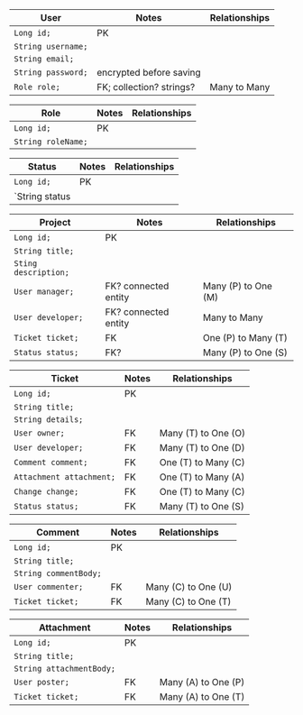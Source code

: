 | User               | Notes                    | Relationships |
|--------------------|--------------------------|---------------|
| `Long id;`         | PK                       | 
| `String username;` |
| `String email;`    |
| `String password;` | encrypted before saving  | 
| `Role role;`       | FK; collection? strings? | Many to Many  | 

| Role               | Notes | Relationships |
|--------------------|-------|---------------|
| `Long id;`         | PK    |
| `String roleName;` |

| Status         | Notes | Relationships |
|----------------|-------|---------------|
| `Long id;`     | PK    |
| `String status | 

 
| Project              | Notes                | Relationships       |
|----------------------|----------------------|---------------------|
| `Long id;`           | PK                   | 
| `String title;`      |
| `Sting description;` |
| `User manager;`      | FK? connected entity | Many (P) to One (M) |
| `User developer;`    | FK? connected entity | Many to Many        |
| `Ticket ticket;`     | FK                   | One (P) to Many (T) |
| `Status status;`     | FK?                  | Many (P) to One (S) |

| Ticket                   | Notes | Relationships       |
|--------------------------|-------|---------------------|
| `Long id;`               | PK    | 
| `String title;`          | 
| `String details;`        |
| `User owner;`            | FK    | Many (T) to One (O) |
| `User developer;`        | FK    | Many (T) to One (D) |
| `Comment comment;`       | FK    | One (T) to Many (C) |
| `Attachment attachment;` | FK    | One (T) to Many (A) |
| `Change change;`         | FK    | One (T) to Many (C) |
| `Status status;`         | FK    | Many (T) to One (S) |

| Comment               | Notes | Relationships       |
|-----------------------|-------|---------------------|
| `Long id;`            | PK    |
| `String title;`       | 
| `String commentBody;` | 
| `User commenter;`     | FK    | Many (C) to One (U) |
| `Ticket ticket;`      | FK    | Many (C) to One (T) |

| Attachment               | Notes | Relationships       |
|--------------------------|-------|---------------------|
| `Long id;`               | PK    |
| `String title;`          |
| `String attachmentBody;` |
| `User poster;`           | FK    | Many (A) to One (P) |
| `Ticket ticket;`         | FK    | Many (A) to One (T) |

